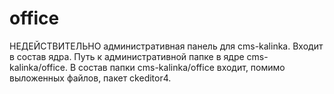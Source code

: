 # office
НЕДЕЙСТВИТЕЛЬНО
административная панель для cms-kalinka. Входит в состав ядра. Путь к административной папке в ядре cms-kalinka/office. В состав папки cms-kalinka/office входит, помимо выложенных файлов, пакет ckeditor4.
